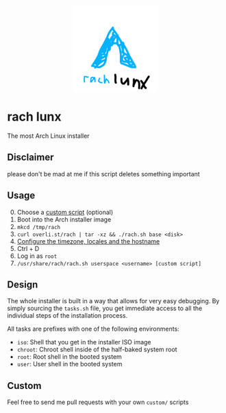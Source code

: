 <div style="text-align: center;">
  <img src="./logo.png" width="200" alt="Logo" />
</div>

# rach lunx

The most Arch Linux installer

## Disclaimer

please don't be mad at me if this script deletes something important

## Usage

0. Choose a [custom script](./custom) (optional)
1. Boot into the Arch installer image
2. `mkcd /tmp/rach`
3. `curl overli.st/rach | tar -xz && ./rach.sh base <disk>`
4. [Configure the timezone, locales and the hostname](https://wiki.archlinux.org/title/Installation_guide#Time_zone)
5. Ctrl + D
6. Log in as `root`
7. `/usr/share/rach/rach.sh userspace <username> [custom script]`

## Design

The whole installer is built in a way that allows for very easy debugging. By
simply sourcing the `tasks.sh` file, you get immediate access to all the
individual steps of the installation process.

All tasks are prefixes with one of the following environments:

- `iso`: Shell that you get in the installer ISO image
- `chroot`: Chroot shell inside of the half-baked system root
- `root`: Root shell in the booted system
- `user`: User shell in the booted system

## Custom

Feel free to send me pull requests with your own `custom/` scripts

